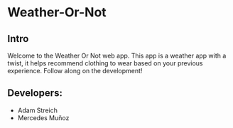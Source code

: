 # Weather-Or-Not 
## Intro 
Welcome to the Weather Or Not web app. This app is a weather app with a twist, it helps recommend clothing to wear based on your previous experience. Follow along on the development!
## Developers:
- Adam Streich
- Mercedes Muñoz
